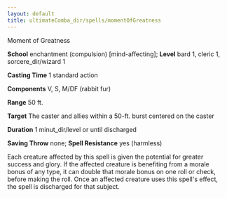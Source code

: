 ```yaml
---
layout: default
title: ultimateComba_dir/spells/momentOfGreatness
---
```

Moment of Greatness

**School** enchantment (compulsion) [mind-affecting]; **Level** bard 1, cleric 1, sorcere_dir/wizard 1

**Casting Time** 1 standard action

**Components** V, S, M/DF (rabbit fur)

**Range** 50 ft.

**Target** The caster and allies within a 50-ft. burst centered on the caster

**Duration** 1 minut_dir/level or until discharged

**Saving Throw** none; **Spell Resistance** yes (harmless)

Each creature affected by this spell is given the potential for greater success and glory. If the affected creature is benefiting from a morale bonus of any type, it can double that morale bonus on one roll or check, before making the roll. Once an affected creature uses this spell's effect, the spell is discharged for that subject.

